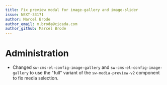 ```yaml
---
title: Fix preview modal for image-gallery and image-slider
issue: NEXT-33171
author: Marcel Brode
author_email: m.brode@cicada.com
author_github: Marcel Brode
---
```

# Administration
* Changed `sw-cms-el-config-image-gallery` and `sw-cms-el-config-image-gallery` to use the "full" variant of the `sw-media-preview-v2` component to fix media selection.
